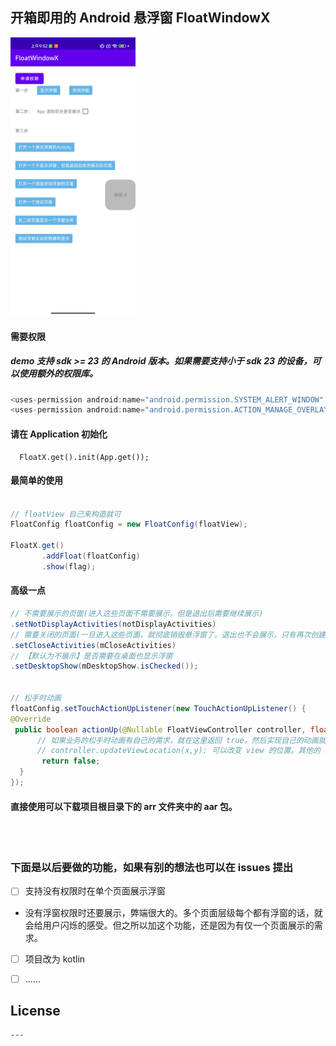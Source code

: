## 开箱即用的 Android 悬浮窗  FloatWindowX 

<img src="images/floatWindowX.png" width="200px" height="auto">

#### 需要权限
##### demo 支持 sdk >= 23 的 Android 版本。如果需要支持小于 sdk 23 的设备，可以使用额外的权限库。

```java
<uses-permission android:name="android.permission.SYSTEM_ALERT_WINDOW" />
<uses-permission android:name="android.permission.ACTION_MANAGE_OVERLAY_PERMISSION" />
```

#### 请在 Application 初始化

```
  FloatX.get().init(App.get());
```


#### 最简单的使用

```java

// floatView 自己来构造就可
FloatConfig floatConfig = new FloatConfig(floatView);

FloatX.get()
       .addFloat(floatConfig)
       .show(flag);
```





#### 高级一点

```java
// 不需要展示的页面(进入这些页面不需要展示，但是退出后需要继续展示)
.setNotDisplayActivities(notDisplayActivities)
// 需要关闭的页面(一旦进入这些页面，就彻底销毁悬浮窗了。退出也不会展示，只有再次创建才可以)
.setCloseActivities(mCloseActivities)
// 【默认为不展示】是否需要在桌面也显示浮窗
.setDesktopShow(mDesktopShow.isChecked());


// 松手时动画
floatConfig.setTouchActionUpListener(new TouchActionUpListener() {
@Override
 public boolean actionUp(@Nullable FloatViewController controller, float rawX, float rawY) {
      // 如果业务的松手时动画有自己的需求，就在这里返回 true。然后实现自己的动画就好。
      // controller.updateViewLocation(x,y); 可以改变 view 的位置。其他的 api 能不调就别调
       return false;
  }
});
```

#### 直接使用可以下载项目根目录下的 arr 文件夹中的 aar 包。
<br/><br/>




### 下面是以后要做的功能，如果有别的想法也可以在 issues 提出
- [ ] 支持没有权限时在单个页面展示浮窗
 - 没有浮窗权限时还要展示，弊端很大的。多个页面层级每个都有浮窗的话，就会给用户闪烁的感受。但之所以加这个功能，还是因为有仅一个页面展示的需求。
- [ ] 项目改为 kotlin 
- [ ] ......





## License

```
---
```
